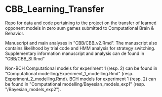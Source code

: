 # CBB_Learning_Transfer

Repo for data and code pertaining to the project on the transfer of learned opponent models in zero sum games submitted to Computational Brain & Behavior. 

Manuscript and main analyses in "CBB/CBB_v2.Rmd". The manuscript also contains likelihood by trial code and HMM analysis for strategy switching. Supplementary information manuscript and analysis can de found in "CBB/CBB_SI.Rmd"

Non-BCH Computational models for experiment 1 (resp. 2) can be found in "Computational modelling/Experiment_1_modelling.Rmd" (resp. Experiment_2_modelling.Rmd).  BCH models for experiment 1 (resp. 2) can be found in "Computational modelling/Bayesian_models_exp1" (resp. "/Bayesian_models_exp2").
